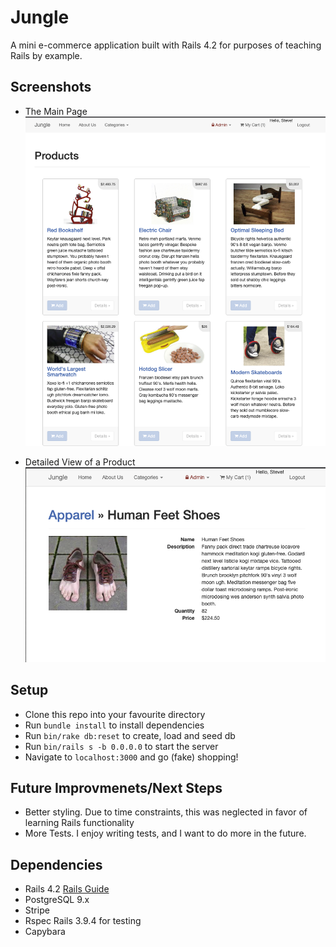 # Jungle

A mini e-commerce application built with Rails 4.2 for purposes of teaching Rails by example.

## Screenshots

- The Main Page
!["Main Page"](https://github.com/mollyet/jungle-rails/blob/master/docs/homepage.png)

- Detailed View of a Product 
!["Detailed view of Human Feet Shoes"](https://github.com/mollyet/jungle-rails/blob/master/docs/product-detail.png)

## Setup

- Clone this repo into your favourite directory
- Run `bundle install` to install dependencies
- Run `bin/rake db:reset` to create, load and seed db
- Run `bin/rails s -b 0.0.0.0` to start the server
- Navigate to `localhost:3000` and go (fake) shopping!

## Future Improvmenets/Next Steps

- Better styling. Due to time constraints, this was neglected in favor of learning Rails functionality 
- More Tests. I enjoy writing tests, and I want to do more in the future. 

## Dependencies

- Rails 4.2 [Rails Guide](http://guides.rubyonrails.org/v4.2/)
- PostgreSQL 9.x
- Stripe
- Rspec Rails 3.9.4 for testing
- Capybara 
